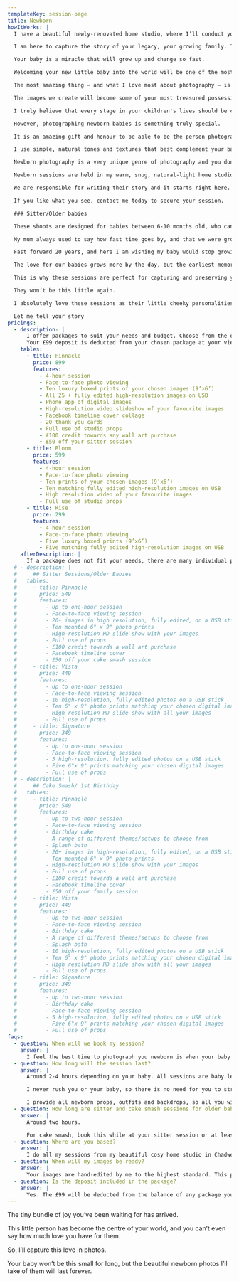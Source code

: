 ```yaml
---
templateKey: session-page
title: Newborn
howItWorks: |
  I have a beautiful newly-renovated home studio, where I’ll conduct your session. 

  I am here to capture the story of your legacy, your growing family. I’ll create and freeze the memory of the new love you have for your little baby. These images will invoke the memories of when you first met. 

  Your baby is a miracle that will grow up and change so fast. 

  Welcoming your new little baby into the world will be one of the most emotional and incredible experiences of your life. I want to capture those feelings for you, document them for you to hold onto forever – give you a moment frozen in time that will go on to become a family visual heirloom. 

  The most amazing thing – and what I love most about photography – is it has the power to transport you back to all those incredible moments. I love the feeling of creating an image that will bring back the emotions we experience at a particular moment in our lives. 

  The images we create will become some of your most treasured possessions. I love creating these images which will decorate your home with memories of this incredible chapter in your life.  

  I truly believe that every stage in your children's lives should be celebrated and captured. 

  However, photographing newborn babies is something truly special.

  It is an amazing gift and honour to be able to be the person photographing them. My aim is to create beautiful, soft and timeless images. 

  I use simple, natural tones and textures that best complement your baby. I feel the best time to photograph newborns is between 7 and 15 days old, and I’d highly recommend you book your session as soon as you know your due date. We’ll make a provisional booking for 10 days after your due date, and we can adjust this if your baby is early or late. 

  Newborn photography is a very unique genre of photography and you don't get a second chance to get it right. I love creating and working in a calm and peaceful environment during my newborn sessions, as this allows us all to have a truly magical experience. 

  Newborn sessions are held in my warm, snug, natural-light home studio in Essex. My studio is filled with simple, natural textures, wraps and minimalist props, which will all available for use during your session. I would also always encourage, parents & siblings to get involved in the images too.

  We are responsible for writing their story and it starts right here. 

  If you like what you see, contact me today to secure your session.

  ### Sitter/Older babies

  These shoots are designed for babies between 6-10 months old, who can sit up confidently unaided but are not yet walking. 

  My mum always used to say how fast time goes by, and that we were growing up too fast. All the while, I was impatiently waiting to grow up and become independent. 

  Fast forward 20 years, and here I am wishing my baby would stop growing up so fast!  I’m not the one telling every newborn client how quickly they grow.

  The love for our babies grows more by the day, but the earliest memories will fade a bit and their tiny toes will grow. 

  This is why these sessions are perfect for capturing and preserving your littles one’s gummy smiles, arm rolls and chubby toes. 

  They won’t be this little again. 

  I absolutely love these sessions as their little cheeky personalities are staring to shine and I get to capture all the details that make unique and perfect.                    

  Let me tell your story
pricings:
  - description: |
      I offer packages to suit your needs and budget. Choose from the options below and please get in touch if you’d like anything a little different.
      Your £99 deposit is deducted from your chosen package at your viewing & ordering appointment.
    tables:
      - title: Pinnacle
        price: 899
        features:
          - 4-hour session
          - Face-to-face photo viewing
          - Ten luxury boxed prints of your chosen images (9’x6’)
          - All 25 + fully edited high-resolution images on USB
          - Phone app of digital images
          - High-resolution video slideshow of your favourite images
          - Facebook timeline cover collage
          - 20 thank you cards
          - Full use of studio props
          - £100 credit towards any wall art purchase
          - £50 off your sitter session
      - title: Bloom
        price: 599
        features:
          - 4-hour session
          - Face-to-face photo viewing
          - Ten prints of your chosen images (9’x6’)
          - Ten matching fully edited high-resolution images on USB
          - High resolution video of your favourite images
          - Full use of studio props
      - title: Rise
        price: 299
        features:
          - 4-hour session
          - Face-to-face photo viewing
          - Five luxury boxed prints (9’x6’)
          - Five matching fully edited high-resolution images on USB
    afterDescription: |
      If a package does not fit your needs, there are many individual products you can chose from, additional to your session fee.
  # - description: |
  #     ## Sitter Sessions/Older Babies
  #   tables:
  #     - title: Pinnacle
  #       price: 549
  #       features:
  #         - Up to one-hour session
  #         - Face-to-face viewing session
  #         - 20+ images in high resolution, fully edited, on a USB stick
  #         - Ten mounted 6" x 9" photo prints
  #         - High-resolution HD slide show with your images
  #         - Full use of props
  #         - £100 credit towards a wall art purchase
  #         - Facebook timeline cover
  #         - £50 off your cake smash session 
  #     - title: Vista
  #       price: 449
  #       features:
  #         - Up to one-hour session
  #         - Face-to-face viewing session
  #         - 10 high-resolution, fully edited photos on a USB stick
  #         - Ten 6" x 9" photo prints matching your chosen digital images
  #         - High-resolution HD slide show with all your images
  #         - Full use of props
  #     - title: Signature
  #       price: 349
  #       features:
  #         - Up to one-hour session
  #         - Face-to-face viewing session
  #         - 5 high-resolution, fully edited photos on a USB stick
  #         - Five 6"x 9" prints matching your chosen digital images
  #         - Full use of props
  # - description: |
  #     ## Cake Smash/ 1st Birthday 
  #   tables:
  #     - title: Pinnacle
  #       price: 549
  #       features:
  #         - Up to two-hour session
  #         - Face-to-face viewing session
  #         - Birthday cake
  #         - A range of different themes/setups to choose from
  #         - Splash bath
  #         - 20+ images in high-resolution, fully edited, on a USB stick
  #         - Ten mounted 6" x 9" photo prints
  #         - High-resolution HD slide show with your images
  #         - Full use of props
  #         - £100 credit towards a wall art purchase
  #         - Facebook timeline cover
  #         - £50 off your family session 
  #     - title: Vista
  #       price: 449
  #       features:
  #         - Up to two-hour session
  #         - Face-to-face viewing session
  #         - Birthday cake 
  #         - A range of different themes/setups to choose from
  #         - Splash bath
  #         - 10 high-resolution, fully edited photos on a USB stick
  #         - Ten 6" x 9" photo prints matching your chosen digital images
  #         - High resolution HD slide show with all your images
  #         - Full use of props
  #     - title: Signature
  #       price: 349
  #       features:
  #         - Up to two-hour session
  #         - Birthday cake 
  #         - Face-to-face viewing session
  #         - 5 high-resolution, fully edited photos on a USB stick
  #         - Five 6"x 9" prints matching your chosen digital images
  #         - Full use of props
faqs:
  - question: When will we book my session?
    answer: |
      I feel the best time to photograph you newborn is when your baby is between 4-14 days old. I highly recommend you book your session as soon as you know your due date. We will make a provisional booking and patiently await their arrival. If it doesn’t work out for me to photograph your baby by 14 days old, we can do this when your baby is a little older, no problem. The session may take a little longer as after 14 days your baby is no longer at their sleepiest. They become more alert, and less curled and snuggled. Nevertheless, we will achieve beautiful images that you’ll love forever. Your baby may be more awake and not be able to be put into the same poses as babies 14 days old or younger. But there are many poses we can do to show off their perfect little selves.
  - question: How long will the session last?
    answer: |
      Around 2-4 hours depending on your baby. All sessions are baby led, so if they’re super sleepy, sessions will be on the shorter side but if they need extra feeding, burping or changing, then we will simply take more time. 

      I never rush you or your baby, so there is no need for you to stress if baby needs extra feeds (I am known for my patience, even though my husband may disagree!) Please don’t have anything planned for directly after your session though, as we can possibly go over time. 

      I provide all newborn props, outfits and backdrops, so all you will need to bring to your session are the baby’s feeds, with some extra to be on the safe side – and a backup outfit for mum and dad in case of any accidents. I’ll email you how to prep for your session before it, with more in-depth information of what to expect, what to wear, and my address. 
  - question: How long are sitter and cake smash sessions for older babies? 
    answer: |
      Around two hours.

      For cake smash, book this while at your sitter session or at least six months before the birthday, to make sure i can fit you in.
  - question: Where are you based?
    answer: |
      I do all my sessions from my beautiful cosy home studio in Chadwell Heath in Essex. I will give my address before you are due to arrive. I don’t travel for newborn sessions, however, if for some reason you are unable to get to me once your baby is born, please call me and we can arrange something.
  - question: When will my images be ready?
    answer: |
      Your images are hand-edited by me to the highest standard. This process takes around 10 days. Once your gallery is ready, you will be invited back to the studio for a private viewing session where you’ll choose your favourite images and what you’d like to purchase. Final payment is made on this day. 
  - question: Is the deposit included in the package?
    answer: |
      Yes. The £99 will be deducted from the balance of any package you choose.
---
```

The tiny bundle of joy you’ve been waiting for has arrived.

This little person has become the centre of your world, and you can’t even say how much
love you have for them.

So, I’ll capture this love in photos.

Your baby won’t be this small for long, but the beautiful newborn photos I’ll take of them
will last forever.